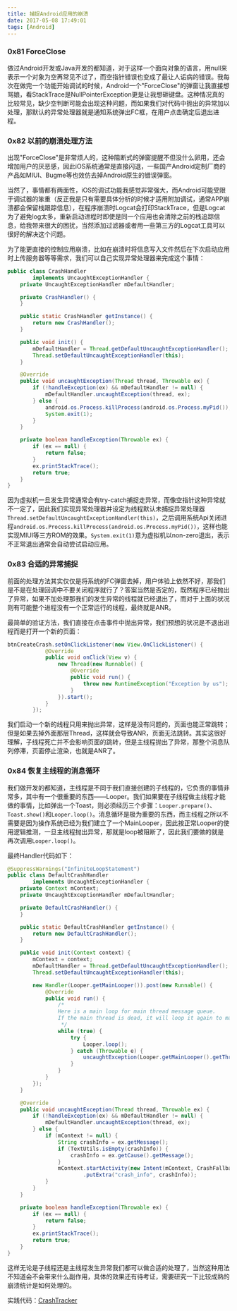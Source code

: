 ```yaml
---
title: 捕捉Android应用的崩溃
date: 2017-05-08 17:49:01
tags: [Android]
---
```


### 0x81 ForceClose

做过Android开发或Java开发的都知道，对于这样一个面向对象的语言，用null来表示一个对象为空再常见不过了，而空指针错误也变成了最让人诟病的错误。我每次在做完一个功能开始调试的时候，Android一个"ForceClose"的弹窗让我直接想骂娘，看StackTrace是NullPointerException更是让我想砸键盘。这种情况真的比较常见，缺少空判断可能会出现这种问题，而如果我们对代码中抛出的异常加以处理，那默认的异常处理器就是通知系统弹出FC框，在用户点击确定后退出进程。

### 0x82 以前的崩溃处理方法

出现"ForceClose"是非常烦人的，这种阻断式的弹窗提醒不但没什么卵用，还会增加用户的厌恶感，因此iOS系统通常是直接闪退，一些国产Android定制厂商的产品如MIUI、Bugme等也效仿去掉Android原生的错误弹窗。

当然了，事情都有两面性，iOS的调试功能我感觉非常强大，而Android可能受限于调试器的笨重（反正我是只有需要具体分析的时候才适用附加调试，通常APP崩溃都会保留栈跟踪信息），在程序崩溃时Logcat会打印StackTrace，但是Logcat为了避免log太多，重新启动进程时即使是同一个应用也会清除之前的栈追踪信息，给我带来很大的困扰，当然添加过滤器或者用一些第三方的Logcat工具可以很好的解决这个问题。

为了能更直接的控制应用崩溃，比如在崩溃时将信息写入文件然后在下次启动应用时上传服务器等等需求，我们可以自己实现异常处理器来完成这个事情：

```Java
public class CrashHandler
        implements UncaughtExceptionHandler {
    private UncaughtExceptionHandler mDefaultHandler;

    private CrashHandler() {
    }

    public static CrashHandler getInstance() {
        return new CrashHandler();
    }

    public void init() {
        mDefaultHandler = Thread.getDefaultUncaughtExceptionHandler();
        Thread.setDefaultUncaughtExceptionHandler(this);
    }

    @Override
    public void uncaughtException(Thread thread, Throwable ex) {
        if (!handleException(ex) && mDefaultHandler != null) {
            mDefaultHandler.uncaughtException(thread, ex);
        } else {
            android.os.Process.killProcess(android.os.Process.myPid());
            System.exit(1);
        }
    }

    private boolean handleException(Throwable ex) {
        if (ex == null) {
            return false;
        }
        ex.printStackTrace();
        return true;
    }
}
```

因为虚拟机一旦发生异常通常会有try-catch捕捉走异常，而像空指针这种异常就不一定了，因此我们实现异常处理器并设定为线程默认未捕捉异常处理器`Thread.setDefaultUncaughtExceptionHandler(this)`，之后调用系统Api关闭进程`android.os.Process.killProcess(android.os.Process.myPid())`，这样也能实现MIUI等三方ROM的效果。`System.exit(1)`意为虚拟机以non-zero退出，表示不正常退出通常会自动尝试启动应用。

<!--more-->

### 0x83 合适的异常捕捉

前面的处理方法其实仅仅是将系统的FC弹窗去掉，用户体验上依然不好，那我们是不是在处理回调中不要关闭程序就行了？答案当然是否定的，既然程序已经抛出了异常，如果不加处理那我们的发生异常的线程就已经退出了，而对于上面的状况则有可能整个进程没有一个正常运行的线程，最终就是ANR。

最简单的验证方法，我们直接在点击事件中抛出异常，我们预想的状况是不退出进程而是打开一个新的页面：

```Java
btnCreateCrash.setOnClickListener(new View.OnClickListener() {
            @Override
            public void onClick(View v) {
                new Thread(new Runnable() {
                    @Override
                    public void run() {
                        throw new RuntimeException("Exception by us");
                    }
                }).start();
            }
        });
```

我们启动一个新的线程只用来抛出异常，这样是没有问题的，页面也能正常跳转；但是如果去掉外面那层Thread，这样就会导致ANR，页面无法跳转。其实这很好理解，子线程死亡并不会影响页面的跳转，但是主线程抛出了异常，那整个消息队列停滞，页面停止渲染，也就是ANR了。

### 0x84 恢复主线程的消息循环

我们做开发的都知道，主线程是不同于我们直接创建的子线程的，它负责的事情非常多，其中有一个很重要的东西——Looper。我们如果要在子线程做主线程才能做的事情，比如弹出一个Toast，则必须经历三个步骤：`Looper.prepare()`、`Toast.show()`和`Looper.loop()`。消息循环是极为重要的东西，而主线程之所以不需要是因为操作系统已经为我们建立了一个MainLooper，因此按正常Looper的使用逻辑推测，一旦主线程抛出异常，那就是loop被阻断了，因此我们要做的就是再次调用`Looper.loop()`。

最终Handler代码如下：

```Java
@SuppressWarnings("InfiniteLoopStatement")
public class DefaultCrashHandler
        implements UncaughtExceptionHandler {
    private Context mContext;
    private UncaughtExceptionHandler mDefaultHandler;

    private DefaultCrashHandler() {
    }

    public static DefaultCrashHandler getInstance() {
        return new DefaultCrashHandler();
    }

    public void init(Context context) {
        mContext = context;
        mDefaultHandler = Thread.getDefaultUncaughtExceptionHandler();
        Thread.setDefaultUncaughtExceptionHandler(this);

        new Handler(Looper.getMainLooper()).post(new Runnable() {
            @Override
            public void run() {
                /*
                Here is a main loop for main thread message queue.
                If the main thread is dead, it will loop it again to maintain message queue.
                 */
                while (true) {
                    try {
                        Looper.loop();
                    } catch (Throwable e) {
                        uncaughtException(Looper.getMainLooper().getThread(), e);
                    }
                }
            }
        });
    }

    @Override
    public void uncaughtException(Thread thread, Throwable ex) {
        if (!handleException(ex) && mDefaultHandler != null) {
            mDefaultHandler.uncaughtException(thread, ex);
        } else {
            if (mContext != null) {
                String crashInfo = ex.getMessage();
                if (TextUtils.isEmpty(crashInfo)) {
                    crashInfo = ex.getCause().getMessage();
                }
                mContext.startActivity(new Intent(mContext, CrashFallbackActivity.class)
                        .putExtra("crash_info", crashInfo));
            }
        }
    }

    private boolean handleException(Throwable ex) {
        if (ex == null) {
            return false;
        }
        ex.printStackTrace();
        return true;
    }
}
```

这样无论是子线程还是主线程发生异常我们都可以做合适的处理了，当然这种用法不知道会不会带来什么副作用，具体的效果还有待考证，需要研究一下比较成熟的崩溃统计是如何处理的。

实践代码：[CrashTracker
](https://github.com/FioneraGH/CrashTracker.git, "FioneraGH/CrashTracker")
